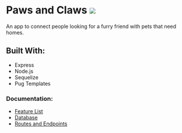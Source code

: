 # Paws and Claws ![](../paws-and-claws/documentation/Images/logo.png)
An app to connect people looking for a furry friend with pets that need homes.

## Built With:
* Express
* Node.js
* Sequelize
* Pug Templates

### Documentation:
* [Feature List](documentation/featureList.md)
* [Database](/documentation/database.md)
* [Routes and Endpoints](/documentation/routes_endpoints.md)
